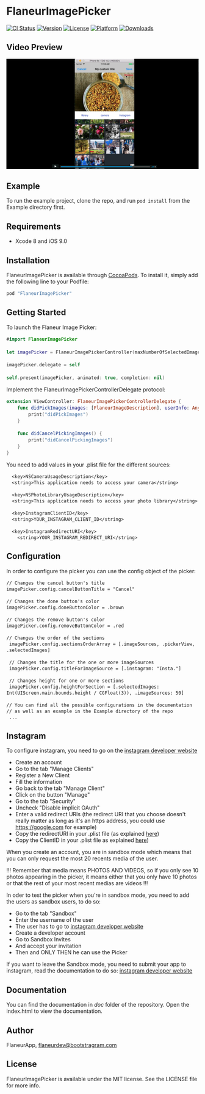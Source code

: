# FlaneurImagePicker

[![CI Status](http://img.shields.io/travis/FlaneurApp/FlaneurImagePicker.svg?style=flat)](https://travis-ci.org/FlaneurApp/FlaneurImagePicker)
[![Version](https://img.shields.io/cocoapods/v/FlaneurImagePicker.svg?style=flat)](http://cocoapods.org/pods/FlaneurImagePicker)
[![License](https://img.shields.io/cocoapods/l/FlaneurImagePicker.svg?style=flat)](http://cocoapods.org/pods/FlaneurImagePicker)
[![Platform](https://img.shields.io/cocoapods/p/FlaneurImagePicker.svg?style=flat)](http://cocoapods.org/pods/FlaneurImagePicker)
[![Downloads](https://img.shields.io/cocoapods/at/FlaneurImagePicker.svg?style=flat)](http://cocoapods.org/pods/FlaneurImagePicker)

## Video Preview

[![Preview](preview.png)](https://vimeo.com/228042101)

## Example

To run the example project, clone the repo, and run `pod install` from the Example directory first.

## Requirements

* Xcode 8 and iOS 9.0

## Installation

FlaneurImagePicker is available through [CocoaPods](http://cocoapods.org). To install
it, simply add the following line to your Podfile:

```ruby
pod "FlaneurImagePicker"
```

## Getting Started

To launch the Flaneur Image Picker:

```swift
#import FlaneurImagePicker

let imagePicker = FlaneurImagePickerController(maxNumberOfSelectedImages: 10, userInfo: nil, sourcesDelegate: [], selectedImages: [])

imagePicker.delegate = self

self.present(imagePicker, animated: true, completion: nil)
```

Implement the FlaneurImagePickerControllerDelegate protocol:

```swift
extension ViewController: FlaneurImagePickerControllerDelegate {
    func didPickImages(images: [FlaneurImageDescription], userInfo: Any?) {
        print("didPickImages")
    }

    func didCancelPickingImages() {
        print("didCancelPickingImages")
    }
}
```

<a name="plist_section"></a>
You need to add values in your .plist file for the different sources:

```
  <key>NSCameraUsageDescription</key>
  <string>This application needs to access your camera</string>

  <key>NSPhotoLibraryUsageDescription</key>
  <string>This application needs to access your photo library</string>

  <key>InstagramClientID</key>
  <string>YOUR_INSTAGRAM_CLIENT_ID</string>

  <key>InstagramRedirectURI</key>
	<string>YOUR_INSTAGRAM_REDIRECT_URI</string>
```

## Configuration

In order to configure the picker you can use the config object of the picker:

```
// Changes the cancel button's title
imagePicker.config.cancelButtonTitle = "Cancel"

// Changes the done button's color
imagePicker.config.doneButtonColor = .brown

// Changes the remove button's color
imagePicker.config.removeButtonColor = .red

// Changes the order of the sections
 imagePicker.config.sectionsOrderArray = [.imageSources, .pickerView, .selectedImages]

 // Changes the title for the one or more imageSources
 imagePicker.config.titleForImageSource = [.instagram: "Insta."]

 // Changes height for one or more sections
 imagePicker.config.heightForSection = [.selectedImages: Int(UIScreen.main.bounds.height / CGFloat(3)), .imageSources: 50]

// You can find all the possible configurations in the documentation
// as well as an example in the Example directory of the repo
 ...
```
## Instagram

To configure instagram, you need to go on the [instagram developer website](https://www.instagram.com/developer/)

- Create an account
- Go to the tab "Manage Clients"
- Register a New Client
- Fill the information
- Go back to the tab "Manage Client"
- Click on the button "Manage"
- Go to the tab "Security"
- Uncheck "Disable implicit OAuth"
- Enter a valid redirect URIs (the redirect URI that you choose doesn't really matter as long as it's an https address, you could use https://google.com for example)
- Copy the redirectURI in your .plist file (as explained [here](#plist_section))
- Copy the ClientID in your .plist file as explained [here](#plist_section))

When you create an account, you are in sandbox mode which means that you can only request the most 20 recents media of the user.

!!! Remember that media means PHOTOS AND VIDEOS, so if you only see 10 photos appearing in the picker, it means either that you only have 10 photos or that the rest of your most recent medias are videos !!!

In oder to test the picker when you're in sandbox mode, you need to add the users as sandbox users, to do so:

- Go to the tab "Sandbox"
- Enter the username of the user
- The user has to go to [instagram developer website](https://www.instagram.com/developer/)
- Create a developer account
- Go to Sandbox Invites
- And accept your invitation
- Then and ONLY THEN he can use the Picker

If you want to leave the Sandbox mode, you need to submit your app to instagram, read the documentation to do so: [instagram developer website](https://www.instagram.com/developer/)

## Documentation

You can find the documentation in *doc* folder of the repository.
Open the index.html to view the documentation.

## Author

FlaneurApp, flaneurdev@bootstragram.com

## License

FlaneurImagePicker is available under the MIT license. See the LICENSE file for more info.
